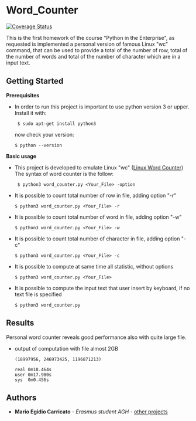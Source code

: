 # Word_Counter

[![Coverage Status](https://coveralls.io/repos/github/Mario181091/PitE-Word_counter/badge.svg?branch=master)](https://coveralls.io/github/Mario181091/PitE-Word_counter?branch=master)

This is the first homework of the course "Python in the Enterprise", as requested is implemented a personal version of famous Linux "wc" command, that can be used to provide a total of the number of row,        total of the number of words and total of the number of character which are in a input text. 

## Getting Started

**Prerequisites**
* In order to run this project is important to use python version 3 or upper.                                                    
  Install it with:
  ```
   $ sudo apt-get install python3
  ```
  now check your version: 
  ```
  $ python --version
  ```


**Basic usage**
* This project is developed to emulate Linux "wc" ([Linux Word Counter](https://en.wikipedia.org/wiki/Wc_(Unix)))    
  The syntax of word counter is the follow:
  ```
   $ python3 word_counter.py <Your_File> -option
  ```
  
 * It is possible to count total number of row in file, adding option "-r" 
   ```
   $ python3 word_counter.py <Your_File> -r 
   ```
   
 * It is possible to count total number of word in file, adding option "-w" 
   ```
   $ python3 word_counter.py <Your_File> -w 
   ```
   
 * It is possible to count total number of character in file, adding option "-c" 
   ```
   $ python3 word_counter.py <Your_File> -c 
   ```
  
 * It is possible to compute at same time all statistic, without options 
   ```
   $ python3 word_counter.py <Your_File> 
   ```
   
 * It is possible to compute the input text that user insert by keyboard, if no text file is specified
   ```
   $ python3 word_counter.py
   ```

## Results
Personal word counter reveals good performance also with quite large file. 
* output of computation with file almost 2GB

   ```
   (18997956, 246973425, 1196871213)
   
   real	0m18.464s
   user	0m17.980s
   sys	0m0.456s

   ```
## Authors

* **Mario Egidio Carricato** - *Erasmus student AGH* - [other projects](https://github.com/mario181091)
